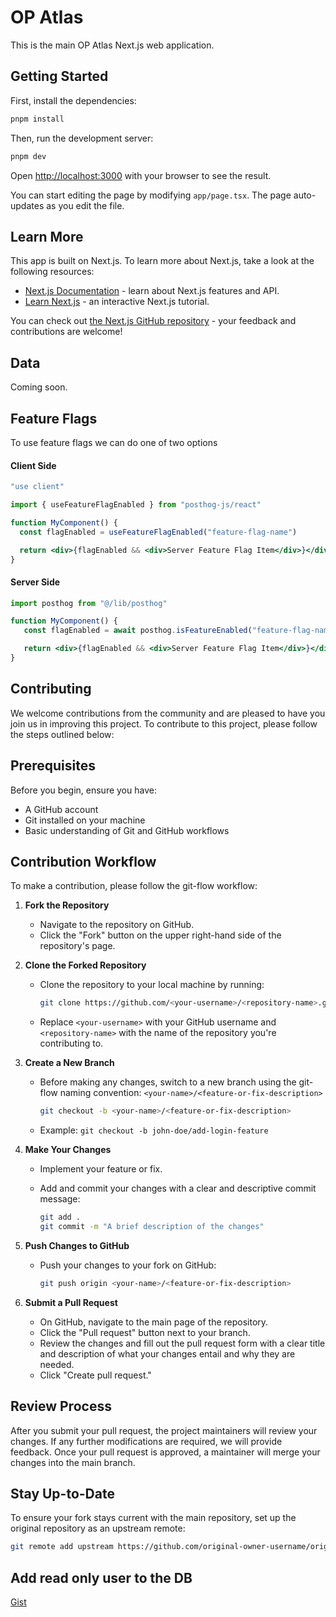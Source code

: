 # OP Atlas

This is the main OP Atlas Next.js web application.

## Getting Started

First, install the dependencies:

```bash
pnpm install
```

Then, run the development server:

```bash
pnpm dev
```

Open [http://localhost:3000](http://localhost:3000) with your browser to see the result.

You can start editing the page by modifying `app/page.tsx`. The page auto-updates as you edit the file.

## Learn More

This app is built on Next.js. To learn more about Next.js, take a look at the following resources:

- [Next.js Documentation](https://nextjs.org/docs) - learn about Next.js features and API.
- [Learn Next.js](https://nextjs.org/learn) - an interactive Next.js tutorial.

You can check out [the Next.js GitHub repository](https://github.com/vercel/next.js/) - your feedback and contributions are welcome!

## Data

Coming soon.

## Feature Flags

To use feature flags we can do one of two options

#### Client Side

```jsx
"use client"

import { useFeatureFlagEnabled } from "posthog-js/react"

function MyComponent() {
  const flagEnabled = useFeatureFlagEnabled("feature-flag-name")

  return <div>{flagEnabled && <div>Server Feature Flag Item</div>}</div>
}
```

#### Server Side

```jsx
import posthog from "@/lib/posthog"

function MyComponent() {
   const flagEnabled = await posthog.isFeatureEnabled("feature-flag-name", userId)

   return <div>{flagEnabled && <div>Server Feature Flag Item</div>}</div>
}
```

## Contributing

We welcome contributions from the community and are pleased to have you join us in improving this project. To contribute to this project, please follow the steps outlined below:

## Prerequisites

Before you begin, ensure you have:

- A GitHub account
- Git installed on your machine
- Basic understanding of Git and GitHub workflows

## Contribution Workflow

To make a contribution, please follow the git-flow workflow:

1. **Fork the Repository**

   - Navigate to the repository on GitHub.
   - Click the "Fork" button on the upper right-hand side of the repository's page.

2. **Clone the Forked Repository**

   - Clone the repository to your local machine by running:

     ```bash
     git clone https://github.com/<your-username>/<repository-name>.git
     ```

   - Replace `<your-username>` with your GitHub username and `<repository-name>` with the name of the repository you're contributing to.

3. **Create a New Branch**

   - Before making any changes, switch to a new branch using the git-flow naming convention: `<your-name>/<feature-or-fix-description>`

     ```bash
     git checkout -b <your-name>/<feature-or-fix-description>
     ```

   - Example: `git checkout -b john-doe/add-login-feature`

4. **Make Your Changes**

   - Implement your feature or fix.
   - Add and commit your changes with a clear and descriptive commit message:

     ```bash
     git add .
     git commit -m "A brief description of the changes"
     ```

5. **Push Changes to GitHub**

   - Push your changes to your fork on GitHub:

     ```bash
     git push origin <your-name>/<feature-or-fix-description>
     ```

6. **Submit a Pull Request**
   - On GitHub, navigate to the main page of the repository.
   - Click the "Pull request" button next to your branch.
   - Review the changes and fill out the pull request form with a clear title and description of what your changes entail and why they are needed.
   - Click "Create pull request."

## Review Process

After you submit your pull request, the project maintainers will review your changes. If any further modifications are required, we will provide feedback. Once your pull request is approved, a maintainer will merge your changes into the main branch.

## Stay Up-to-Date

To ensure your fork stays current with the main repository, set up the original repository as an upstream remote:

```bash
git remote add upstream https://github.com/original-owner-username/original-repository.git
```


## Add read only user to the DB
[Gist](https://gist.github.com/stepandel/86f524c0de8003b599d3d3e3f1f468b3)
